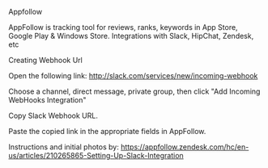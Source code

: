
Appfollow
    
    
AppFollow is tracking tool for reviews, ranks, keywords in App Store, Google Play & Windows Store. Integrations with Slack, HipChat, Zendesk, etc

Creating Webhook Url

Open the following link: http://slack.com/services/new/incoming-webhook

Choose a channel, direct message, private group, then click "Add Incoming WebHooks Integration"

Copy Slack Webhook URL.

Paste the copied link in the appropriate fields in AppFollow.


Instructions and initial photos by: 
https://appfollow.zendesk.com/hc/en-us/articles/210265865-Setting-Up-Slack-Integration
